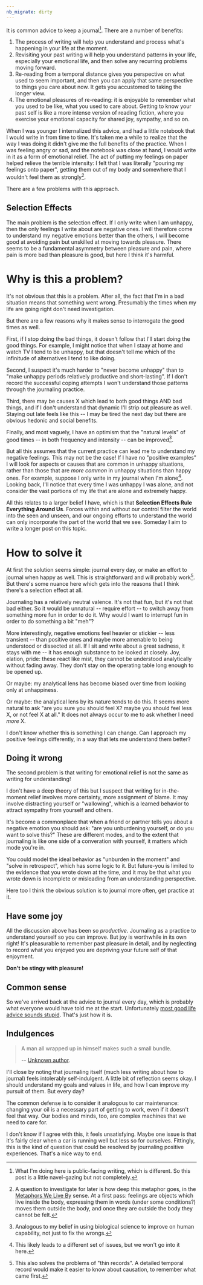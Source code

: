 ```yaml
---
nb_migrate: dirty
---
```



It is common advice to keep a journal[^meta]. There are a number of benefits:

1. The process of writing will help you understand and process what's happening in your life at the moment.
1. Revisiting your past writing will help you understand patterns in your life, especially your emotional life, and then solve any recurring problems moving forward.
1. Re-reading from a temporal distance gives you perspective on what used to seem important, and then you can apply that same perspective to things you care about now. It gets you accustomed to taking the longer view.
1. The emotional pleasures of re-reading: it is enjoyable to remember what you used to be like, what you used to care about. Getting to know your past self is like a more intense version of reading fiction, where you exercise your emotional capacity for shared joy, sympathy, and so on.

[^meta]: What I'm doing here is public-facing writing, which is different. So this post is a little navel-gazing but not completely.

When I was younger I internalized this advice, and had a little notebook that I would write in from time to time. It's taken me a while to realize that the way I was doing it didn't give me the full benefits of the practice. When I was feeling angry or sad, and the notebook was close at hand, I would write in it as a form of emotional relief. The act of putting my feelings on paper helped relieve the terrible intensity: I felt that I was literally "pouring my feelings onto paper", getting them out of my body and somewhere that I wouldn't feel them as strongly[^lakoff].

[^lakoff]: A question to investigate for later is how deep this metaphor goes, in the [Metaphors We Live By](https://amzn.to/2YhQ1LU) sense. At a first pass: feelings are objects which live inside the body, expressing them in words (under some conditions?) moves them outside the body, and once they are outside the body they cannot be felt.

There are a few problems with this approach. 

## Selection Effects

The main problem is the selection effect. If I only write when I am unhappy, then the only feelings I write about are negative ones. I will therefore come to understand my negative emotions better than the others, I will become good at avoiding pain but unskilled at moving towards pleasure. There seems to be a fundamental asymmetry between pleasure and pain, where pain is more bad than pleasure is good, but here I think it's harmful.


# Why is this a problem? 

It's not obvious that this is a problem. After all, the fact that I'm in a bad situation means that something went wrong. Presumably the times when my life are going right don't need investigation.

But there are a few reasons why it makes sense to interrogate the good times as well.

First, if I stop doing the bad things, it doesn't follow that I'll start doing the good things. For example, I might notice that when I staay at home and watch TV I tend to be unhappy, but that doesn't tell me which of the infinitude of alternatives I tend to like doing.

Second, I suspect it's much harder to "never become unhappy" than to "make unhappy periods relatively productive and short-lasting". If I don't record the successful coping attempts I won't understand those patterns through the journaling practice.

Third,  there may be causes X which lead to both good things AND bad things, and if I don't understand that dynamic I'll strip out pleasure as well. Staying out late feels like this -- I may be tired the next day but there are obvious hedonic and social benefits.

Finally, and most vaguely, I have an optimism that the "natural levels" of good times -- in both frequency and intensity -- can be improved[^medical].

[^medical]: Analogous to my belief in using biological science to improve on human capability, not just to fix the wrongs.

But all this assumes that the current practice can lead me to understand my negative feelings. This may not be the case! If I have no "positive examples" I will look for aspects or causes that are common in unhappy situations, rather than those that are *more common* in unhappy situations than happy ones. For example, suppose I only write in my journal when I'm alone[^journal-alone]. Looking back, I'll notice that every time I was unhappy I was alone, and not consider the vast portions of my life that are alone and extremely happy.

[^journal-alone]: This likely leads to a different set of issues, but we won't go into it here.

All this relates to a larger belief I have, which is that **Selection Effects Rule Everything Around Us**. Forces within and without our control filter the world into the seen and unseen, and our ongoing efforts to understand the world can only incorporate the part of the world that we see. Someday I aim to write a longer post on this topic.


# How to solve it

At first the solution seems simple: journal every day, or make an effort to journal when happy as well. This is straightforward and will probably work[^thin]. But there's some nuance here which gets into the reasons that I think there's a selection effect at all.

[^thin]: This also solves the problems of "thin records". A detailed temporal record would make it easier to know about causation, to remember what came first.

Journaling has a relatively neutral valence. It's not that fun, but it's not that bad either. So it would be unnatural -- require effort -- to switch away from something more fun in order to do it. Why would I want to interrupt fun in order to do something a bit "meh"? 

More interestingly, negative emotions feel heavier or stickier  -- less transient -- than positive ones and maybe more amenable to being understood or dissected at all. If I sit and write about a great sadness, it stays with me -- it has enough substance to be looked at closely. Joy, elation, pride: these react like mist, they cannot be understood analytically without fading away. They don't stay on the operating table long enough to be opened up.

Or maybe: my analytical lens has become biased over time from looking only at unhappiness. 

Or maybe: the analytical lens by its nature tends to do this. It seems more natural to ask "are you sure you should feel X? maybe you should feel less X, or not feel X at all." It does not always occur to me to ask whether I need *more* X.

I don't know whether this is something I can change. Can I approach my positive feelings differently, in a way that lets me understand them better?

## Doing it wrong

The second problem is that writing for emotional relief is not the same as writing for understanding!

I don't have a deep theory of this but I suspect that writing for in-the-moment relief involves more certainty, more assignment of blame. It may involve distracting yourself or "wallowing", which is a learned behavior to attract sympathy from yourself and others.

It's become a commonplace that when a friend or partner tells you about a negative emotion you should ask: "are you unburdening yourself, or do you want to solve this?" These are different modes, and to the extent that journaling is like one side of a converation with yourself, it matters which mode you're in.

You could model the ideal behavior as "unburden in the moment" and "solve in retrospect", which has some logic to it. But future-you is limited to the evidence that you wrote down at the time, and it may be that what you wrote down is incomplete or misleading from an understanding perspective.

Here too I think the obvious solution is to journal more often, get practice at it. 

## Have some joy

All the discussion above has been so *productive*. Journaling as a practice to understand yourself so you can improve. But joy is worthwhile in its own right! It's pleasurable to remember past pleasure in detail, and by neglecting to record what you enjoyed you are depriving your future self of that enjoyment. 

**Don't be stingy with pleasure!**

## Common sense

So we've arrived back at the advice to journal every day, which is probably what everyone would have told me at the start. Unfortunately [most good life advice sounds stupid](https://twitter.com/louispotok/status/1255541550450434054). That's just how it is.

## Indulgences

> A man all wrapped up in himself makes such a small bundle.
> 
> -- [Unknown author](https://quoteinvestigator.com/2019/03/07/bundle/).


I'll close by noting that journaling itself (much less writing about how to journal) feels intolerably self-indulgent. A little bit of reflection seems okay. I should understand my goals and values in life, and how I can improve my pursuit of them. But every day?

The common defense is to consider it analogous to car maintenance: changing your oil is a necessary part of getting to work, even if it doesn't feel that way. Our bodies and minds, too, are complex machines that we need to care for.

I don't know if I agree with this, it feels unsatisfying. Maybe one issue is that it's fairly clear when a car is running well but less so for ourselves. Fittingly, this is the kind of question that could  be resolved by journaling positive experiences. That's a nice way to end.

